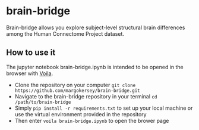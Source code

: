 # brain-bridge

Brain-bridge allows you explore subject-level structural brain differences among the Human Connectome Project dataset.

## How to use it

The jupyter notebook brain-bridge.ipynb is intended to be opened in the browser with [Voila](https://voila.readthedocs.io/).

- Clone the repository on your computer `git clone https://github.com/margokersey/brain-bridge.git`
- Navigate to the brain-bridge repository in your terminal `cd /path/to/brain-bridge`
- Simply `pip install -r requirements.txt` to set up your local machine or use the virtual environment provided in the repository
- Then enter `voila brain-bridge.ipynb` to open the brower page
